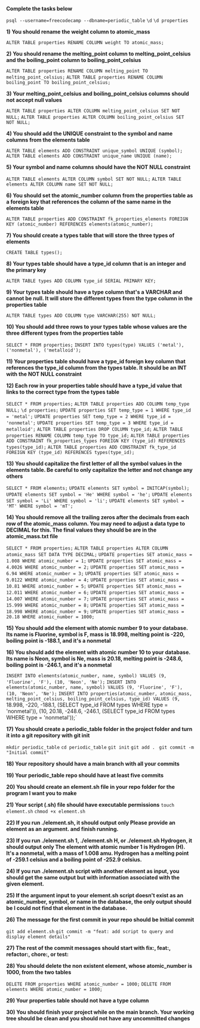 **Complete the tasks below**

`psql --username=freecodecamp --dbname=periodic_table`
`\d`
`\d properties`

**1) You should rename the weight column to atomic_mass**

`ALTER TABLE properties RENAME COLUMN weight TO atomic_mass;`

**2) You should rename the melting_point column to melting_point_celsius and the boiling_point column to boiling_point_celsius**

`ALTER TABLE properties RENAME COLUMN melting_point TO melting_point_celsius;`
`ALTER TABLE properties RENAME COLUMN  boiling_point TO boiling_point_celsius;`

**3) Your melting_point_celsius and boiling_point_celsius columns should not accept null values**

`ALTER TABLE properties ALTER COLUMN melting_point_celsius SET NOT NULL;`
`ALTER TABLE properties ALTER COLUMN boiling_point_celsius SET NOT NULL;`

**4) You should add the UNIQUE constraint to the symbol and name columns from the elements table**

`ALTER TABLE elements ADD CONSTRAINT unique_symbol UNIQUE (symbol);`
`ALTER TABLE elements ADD CONSTRAINT unique_name UNIQUE (name);`

**5) Your symbol and name columns should have the NOT NULL constraint**

`ALTER TABLE elements ALTER COLUMN symbol SET NOT NULL;`
`ALTER TABLE elements ALTER COLUMN name SET NOT NULL;`

**6) You should set the atomic_number column from the properties table as a foreign key that references the column of the same name in the elements table**

`ALTER TABLE properties ADD CONSTRAINT fk_properties_elements FOREIGN KEY (atomic_number) REFERENCES elements(atomic_number);`

**7) You should create a types table that will store the three types of elements**

`CREATE TABLE types();`

**8) Your types table should have a type_id column that is an integer and the primary key**

`ALTER TABLE types ADD COLUMN type_id SERIAL PRIMARY KEY;`

**9) Your types table should have a type column that's a VARCHAR and cannot be null. It will store the different types from the type column in the properties table**

`ALTER TABLE types ADD COLUMN type VARCHAR(255) NOT NULL;`

**10) You should add three rows to your types table whose values are the three different types from the properties table**

`SELECT * FROM properties;`
`INSERT INTO types(type) VALUES ('metal'), ('nonmetal'), ('metalloid');`

**11) Your properties table should have a type_id foreign key column that references the type_id column from the types table. It should be an INT with the NOT NULL constraint**

**12) Each row in your properties table should have a type_id value that links to the correct type from the types table**

`SELECT * FROM properties;`
`ALTER TABLE properties ADD COLUMN temp_type NULL;`
`\d properties;`
`UPDATE properties SET temp_type = 1 WHERE type_id = 'metal';`
`UPDATE properties SET temp_type = 2 WHERE type_id = 'nonmetal';`
`UPDATE properties SET temp_type = 3 WHERE type_id = metalloid';`
`ALTER TABLE properties DROP COLUMN type_id;`
`ALTER TABLE properties RENAME COLUMN temp_type TO type_id;`
`ALTER TABLE properties ADD CONSTRAINT fk_properties_types FOREIGN KEY (type_id) REFERENCES types(type_id);`
`ALTER TABLE properties ADD CONSTRAINT fk_type_id FOREIGN KEY (type_id) REFERENCES types(type_id);`

**13) You should capitalize the first letter of all the symbol values in the elements table. Be careful to only capitalize the letter and not change any others**

`SELECT * FROM elements;`
`UPDATE elements SET symbol = INITCAP(symbol);`
`UPDATE elements SET symbol = 'He' WHERE symbol = 'he';`
`UPDATE elements SET symbol = 'Li' WHERE symbol = 'li';`
`UPDATE elements SET symbol = 'MT' WHERE symbol = 'mT';`

**14) You should remove all the trailing zeros after the decimals from each row of the atomic_mass column. You may need to adjust a data type to DECIMAL for this. The final values they should be are in the atomic_mass.txt file**

`SELECT * FROM properties;`
`ALTER TABLE properties ALTER COLUMN atomic_mass SET DATA TYPE DECIMAL;`
`UPDATE properties SET atomic_mass = 1.008 WHERE atomic_number = 1;`
`UPDATE properties SET atomic_mass = 4.0026 WHERE atomic_number = 2;`
`UPDATE properties SET atomic_mass = 6.94 WHERE atomic_number = 3;`
`UPDATE properties SET atomic_mass = 9.0122 WHERE atomic_number = 4;`
`UPDATE properties SET atomic_mass = 10.81 WHERE atomic_number = 5;`
`UPDATE properties SET atomic_mass = 12.011 WHERE atomic_number = 6;`
`UPDATE properties SET atomic_mass = 14.007 WHERE atomic_number = 7;`
`UPDATE properties SET atomic_mass = 15.999 WHERE atomic_number = 8;`
`UPDATE properties SET atomic_mass = 18.998 WHERE atomic_number = 9;`
`UPDATE properties SET atomic_mass = 20.18 WHERE atomic_number = 1000;`

**15) You should add the element with atomic number 9 to your database. Its name is Fluorine, symbol is F, mass is 18.998, melting point is -220, boiling point is -188.1, and it's a nonmetal**

**16) You should add the element with atomic number 10 to your database. Its name is Neon, symbol is Ne, mass is 20.18, melting point is -248.6, boiling point is -246.1, and it's a nonmetal**

`INSERT INTO elements(atomic_number, name, symbol) VALUES (9, 'Fluorine', 'F'), (10, 'Neon', 'Ne');`
`INSERT INTO elements(atomic_number, name, symbol) VALUES (9, 'Fluorine', 'F'), (10, 'Neon', 'Ne');`
`INSERT INTO properties(atomic_number, atomic_mass, melting_point_celsius, boiling_point_celsius, type_id) VALUES (9, `18.998, -220, -188.1, (SELECT type_id FROM types WHERE type = 'nonmetal')), (10, 20.18, -248.6, -246.1, (SELECT type_id FROM types WHERE type = 'nonmetal'));`

**17) You should create a periodic_table folder in the project folder and turn it into a git repository with git init**

`mkdir periodic_table`
`cd periodic_table`
`git init`
`git add . `
`git commit -m "Initial commit"`

**18) Your repository should have a main branch with all your commits**

**19) Your periodic_table repo should have at least five commits**

**20) You should create an element.sh file in your repo folder for the program I want you to make**

**21) Your script (.sh) file should have executable permissions**
`touch element.sh`
`chmod +x element.sh`

**22) If you run ./element.sh, it should output only Please provide an element as an argument. and finish running.**

**23) If you run ./element.sh 1, ./element.sh H, or ./element.sh Hydrogen, it should output only The element with atomic number 1 is Hydrogen (H). It's a nonmetal, with a mass of 1.008 amu. Hydrogen has a melting point of -259.1 celsius and a boiling point of -252.9 celsius.**

**24) If you run ./element.sh script with another element as input, you should get the same output but with information associated with the given element.**

**25) If the argument input to your element.sh script doesn't exist as an atomic_number, symbol, or name in the database, the only output should be I could not find that element in the database.**

**26) The message for the first commit in your repo should be Initial commit**

`git add element.sh`
`git commit -m "feat: add script to query and display element details"`

**27) The rest of the commit messages should start with fix:, feat:, refactor:, chore:, or test:**

**28) You should delete the non existent element, whose atomic_number is 1000, from the two tables**

`DELETE FROM properties WHERE atomic_number = 1000;`
`DELETE FROM elements WHERE atomic_number = 1000;`

**29) Your properties table should not have a type column**

**30) You should finish your project while on the main branch. Your working tree should be clean and you should not have any uncommitted changes**
